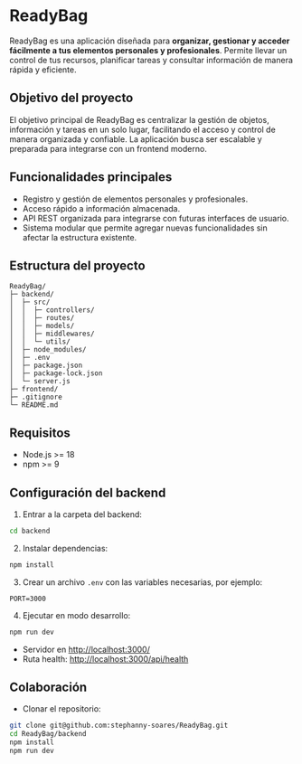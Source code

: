 # ReadyBag

ReadyBag es una aplicación diseñada para **organizar, gestionar y acceder fácilmente a tus elementos personales y profesionales**. Permite llevar un control de tus recursos, planificar tareas y consultar información de manera rápida y eficiente.

## Objetivo del proyecto

El objetivo principal de ReadyBag es centralizar la gestión de objetos, información y tareas en un solo lugar, facilitando el acceso y control de manera organizada y confiable. La aplicación busca ser escalable y preparada para integrarse con un frontend moderno.

## Funcionalidades principales

- Registro y gestión de elementos personales y profesionales.  
- Acceso rápido a información almacenada.  
- API REST organizada para integrarse con futuras interfaces de usuario.  
- Sistema modular que permite agregar nuevas funcionalidades sin afectar la estructura existente.

## Estructura del proyecto

```
ReadyBag/
├─ backend/
│  ├─ src/
│  │  ├─ controllers/
│  │  ├─ routes/
│  │  ├─ models/
│  │  ├─ middlewares/
│  │  └─ utils/
│  ├─ node_modules/
│  ├─ .env
│  ├─ package.json
│  ├─ package-lock.json
│  └─ server.js
├─ frontend/
├─ .gitignore
└─ README.md

```

## Requisitos

- Node.js >= 18
- npm >= 9

## Configuración del backend

1. Entrar a la carpeta del backend:

```bash
cd backend
```

2. Instalar dependencias:

```bash
npm install
```

3. Crear un archivo `.env` con las variables necesarias, por ejemplo:

```
PORT=3000
```

4. Ejecutar en modo desarrollo:

```bash
npm run dev
```

* Servidor en [http://localhost:3000/](http://localhost:3000/)
* Ruta health: [http://localhost:3000/api/health](http://localhost:3000/api/health)

## Colaboración

* Clonar el repositorio:

```bash
git clone git@github.com:stephanny-soares/ReadyBag.git
cd ReadyBag/backend
npm install
npm run dev
```
